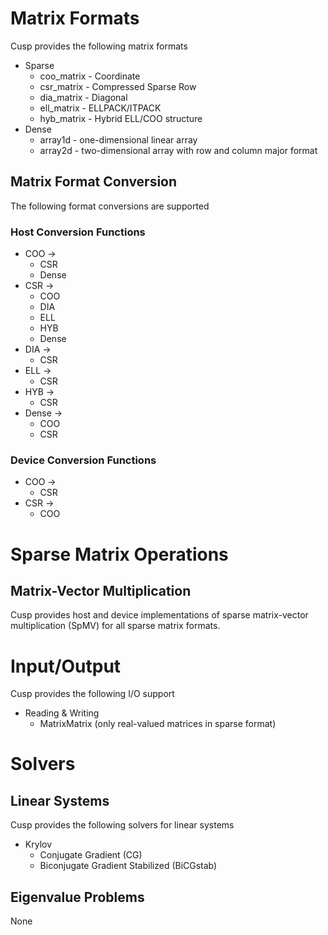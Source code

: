 

# Matrix Formats #

Cusp provides the following matrix formats

  * Sparse
    * coo\_matrix - Coordinate
    * csr\_matrix - Compressed Sparse Row
    * dia\_matrix - Diagonal
    * ell\_matrix - ELLPACK/ITPACK
    * hyb\_matrix - Hybrid ELL/COO structure
  * Dense
    * array1d - one-dimensional linear array
    * array2d - two-dimensional array with row and column major format


## Matrix Format Conversion ##

The following format conversions are supported

### Host Conversion Functions ###

  * COO ->
    * CSR
    * Dense
  * CSR ->
    * COO
    * DIA
    * ELL
    * HYB
    * Dense
  * DIA ->
    * CSR
  * ELL ->
    * CSR
  * HYB ->
    * CSR
  * Dense ->
    * COO
    * CSR

### Device Conversion Functions ###

  * COO ->
    * CSR
  * CSR ->
    * COO

# Sparse Matrix Operations #

## Matrix-Vector Multiplication ##

Cusp provides host and device implementations of sparse matrix-vector multiplication (SpMV) for all sparse matrix formats.


# Input/Output #

Cusp provides the following I/O support

  * Reading & Writing
    * MatrixMatrix (only real-valued matrices in sparse format)

# Solvers #

## Linear Systems ##

Cusp provides the following solvers for linear systems

  * Krylov
    * Conjugate Gradient (CG)
    * Biconjugate Gradient Stabilized (BiCGstab)

## Eigenvalue Problems ##

None